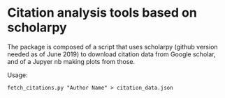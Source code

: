 Citation analysis tools based on scholarpy
==========================================

The package is composed of a script that uses scholarpy 
(github version needed as of June 2019) to download citation
data from Google scholar, and of a Jupyer nb making plots
from those. 

Usage:
```
fetch_citations.py "Author Name" > citation_data.json
```



